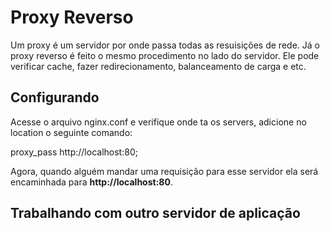 # Proxy Reverso

Um proxy é um servidor por onde passa todas as resuisições de rede. Já o proxy reverso é feito o mesmo procedimento no lado do servidor. Ele pode verificar cache, fazer redirecionamento, balanceamento de carga e etc.

## Configurando

Acesse o arquivo nginx.conf e verifique onde ta os servers, adicione no location o seguinte comando:

proxy_pass http://localhost:80;

Agora, quando alguém mandar uma requisição para esse servidor ela será encaminhada para **http://localhost:80**.

## Trabalhando com outro servidor de aplicação


